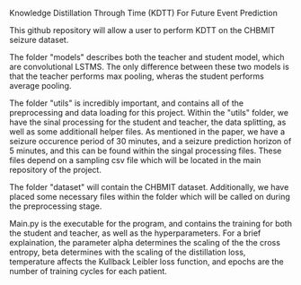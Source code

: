 Knowledge Distillation Through Time (KDTT) For Future Event Prediction

This github repository will allow a user to perform KDTT on the CHBMIT seizure dataset. 

The folder "models" describes both the teacher and student model, which are convolutional LSTMS. The only difference between these two models is that the teacher performs max pooling, wheras the student performs average pooling. 

The folder "utils" is incredibly important, and contains all of the preprocessing and data loading for this project. Within the "utils" folder, we have the sinal processing for the student and teacher, the data splitting, as well as some additionall helper files. As mentioned in the paper, we have a seizure occurence period of 30 minutes, and a seizure prediction horizon of 5 minutes, and this can be found within the singal processing files. These files depend on a sampling csv file which will be located in the main repository of the project. 

The folder "dataset" will contain the CHBMIT dataset. Additionally, we have placed some necessary files within the folder which will be called on during the preprocessing stage.

Main.py is the executable for the program, and contains the training for both the student and teacher, as well as the hyperparameters. For a brief explaination, the parameter alpha determines the scaling of the the cross entropy, beta determines with the scaling of the distillation loss, temperature affects the Kullback Leibler loss function, and epochs are the number of training cycles for each patient. 